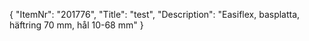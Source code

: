 {
  "ItemNr": "201776",
  "Title": "test",
  "Description": "Easiflex, basplatta, häftring 70 mm, hål 10-68 mm"
}